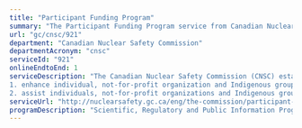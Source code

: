 ```yaml
---
title: "Participant Funding Program"
summary: "The Participant Funding Program service from Canadian Nuclear Safety Commission is available end-to-end online, according to the GC Service Inventory."
url: "gc/cnsc/921"
department: "Canadian Nuclear Safety Commission"
departmentAcronym: "cnsc"
serviceId: "921"
onlineEndtoEnd: 1
serviceDescription: "The Canadian Nuclear Safety Commission (CNSC) established the Participant Funding Program (PFP) in 2011 to:
1. enhance individual, not-for-profit organization and Indigenous group participation in the CNSC’s environmental assessment (EA) and licensing processes for major nuclear facilities (e.g., uranium mines, nuclear power plants, nuclear substance processing, or nuclear waste facilities).
2. assist individuals, not-for-profit organizations and Indigenous groups to bring value-added information to the Commission through informed and topic-specific interventions related to EAs and licensing (i.e., new, distinctive and relevant information that contributes to a better understanding of the anticipated effects of a project)."
serviceUrl: "http://nuclearsafety.gc.ca/eng/the-commission/participant-funding-program/index.cfm"
programDescription: "Scientific, Regulatory and Public Information Program"
---
```

